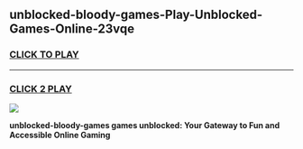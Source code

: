 
## unblocked-bloody-games-Play-Unblocked-Games-Online-23vqe
<h3>
<a href="https://premium76.site?title=unblocked-bloody-games&ref=25A">CLICK TO PLAY</a></h3>
<hr>

<h3>
<a href="https://premium76.site?title=unblocked-bloody-games&ref=25A">CLICK 2 PLAY</a>
  
</h3>

<a href="https://premium76.site?title=unblocked-bloody-games&ref=25A"><img src="https://clearcache.store/games.png"></a>


**unblocked-bloody-games games unblocked: Your Gateway to Fun and Accessible Online Gaming**
